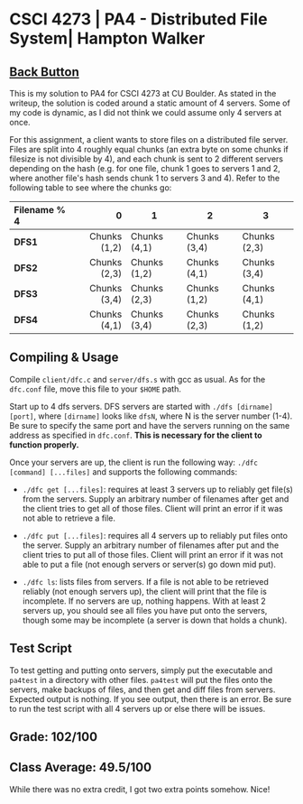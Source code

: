 # CSCI 4273 | PA4 - Distributed File System| Hampton Walker

## [Back Button](../README.md)

This is my solution to PA4 for CSCI 4273 at CU Boulder. As stated in the writeup, the solution is coded around a static amount of 4 servers. Some of my code is dynamic, as I did not think we could assume only 4 servers at once.

For this assignment, a client wants to store files on a distributed file server. Files are split into 4 roughly equal chunks (an extra byte on some chunks if filesize is not divisible by 4), and each chunk is sent to 2 different servers depending on the hash (e.g. for one file, chunk 1 goes to servers 1 and 2, where another file's hash sends chunk 1 to servers 3 and 4). Refer to the following table to see where the chunks go:

| Filename % 4 |            0 | 1            | 2            | 3            |
| :----------- | -----------: | ------------ | ------------ | ------------ |
| **DFS1**     | Chunks (1,2) | Chunks (4,1) | Chunks (3,4) | Chunks (2,3) |
| **DFS2**     | Chunks (2,3) | Chunks (1,2) | Chunks (4,1) | Chunks (3,4) |
| **DFS3**     | Chunks (3,4) | Chunks (2,3) | Chunks (1,2) | Chunks (4,1) |
| **DFS4**     | Chunks (4,1) | Chunks (3,4) | Chunks (2,3) | Chunks (1,2) |

## Compiling & Usage

Compile `client/dfc.c` and `server/dfs.s` with gcc as usual. As for the `dfc.conf` file, move this file to your `$HOME` path.

Start up to 4 dfs servers. DFS servers are started with `./dfs [dirname] [port]`, where `[dirname]` looks like `dfsN`, where N is the server number (1-4). Be sure to specify the same port and have the servers running on the same address as specified in `dfc.conf`. **This is necessary for the client to function properly.**

Once your servers are up, the client is run the following way: `./dfc [command] [...files]` and supports the following commands:

- `./dfc get [...files]`: requires at least 3 servers up to reliably get file(s) from the servers. Supply an arbitrary number of filenames after get and the client tries to get all of those files. Client will print an error if it was not able to retrieve a file.

- `./dfc put [...files]`: requires all 4 servers up to reliably put files onto the server. Supply an arbitrary number of filenames after put and the client tries to put all of those files. Client will print an error if it was not able to put a file (not enough servers or server(s) go down mid put).

- `./dfc ls`: lists files from servers. If a file is not able to be retrieved reliably (not enough servers up), the client will print that the file is incomplete. If no servers are up, nothing happens. With at least 2 servers up, you should see all files you have put onto the servers, though some may be incomplete (a server is down that holds a chunk).

## Test Script

To test getting and putting onto servers, simply put the executable and `pa4test` in a directory with other files. `pa4test` will put the files onto the servers, make backups of files, and then get and diff files from servers. Expected output is nothing. If you see output, then there is an error. Be sure to run the test script with all 4 servers up or else there will be issues.

## Grade: 102/100

## Class Average: 49.5/100

While there was no extra credit, I got two extra points somehow. Nice!
